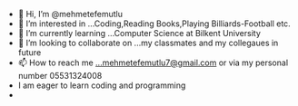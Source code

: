 - 👋 Hi, I’m @mehmetefemutlu
- 👀 I’m interested in ...Coding,Reading Books,Playing Billiards-Football etc.
- 🌱 I’m currently learning ...Computer Science at Bilkent University
- 💞️ I’m looking to collaborate on ...my classmates and my collegaues in future
- 📫 How to reach me ...mehmetefemutlu7@gmail.com or via my personal number 05531324008
- I am eager to learn coding and programming 
- 

<!---
mehmetefemutlu/mehmetefemutlu is a ✨ special ✨ repository because its `README.md` (this file) appears on your GitHub profile.
You can click the Preview link to take a look at your changes.
--->

